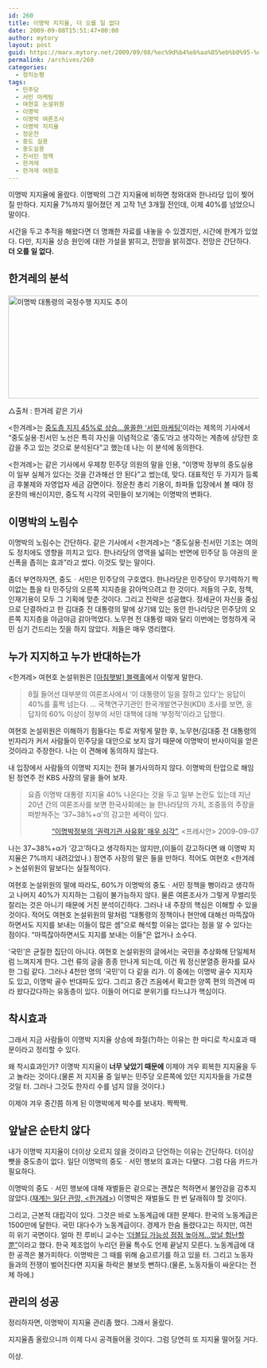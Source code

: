 ```yaml
---
id: 260
title: 이명박 지지율, 더 오를 일 없다
date: 2009-09-08T15:51:47+00:00
author: mytory
layout: post
guid: https://marx.mytory.net/2009/09/08/%ec%9d%b4%eb%aa%85%eb%b0%95-%ec%a7%80%ec%a7%80%ec%9c%a8-%eb%8d%94-%ec%98%a4%eb%a5%bc-%ec%9d%bc-%ec%97%86%eb%8b%a4/
permalink: /archives/260
categories:
  - 정치논평
tags:
  - 민주당
  - 서민 마케팅
  - 여현호 논설위원
  - 이명박
  - 이명박 여론조사
  - 이명박 지지율
  - 정운천
  - 중도 실용
  - 중도실용
  - 친서민 정책
  - 한겨레
  - 한겨레 여현호
---
```

이명박 지지율에 올랐다. 이명박의 그간 지지율에 비하면 청와대와 한나라당 입이 찢어질 만하다. 지지율 7%까지 떨어졌던 게 고작 1년 3개월 전인데, 이제 40%를 넘었으니 말이다.

시간을 두고 추적을 해왔다면 더 명쾌한 자료를 내놓을 수 있겠지만, 시간에 한계가 있었다. 다만, 지지율 상승 원인에 대한 가설을 밝히고, 전망을 밝히겠다. 전망은 간단하다. **더 오를 일 없다.**

## 한겨레의 분석<figure style="width: 610px" class="wp-caption aligncenter">

<img src="https://marx.mytory.net/wp-content/uploads/1/cfile22.uf.171198144AA67D1075911E.jpg" width="610" height="207" alt="이명박 대통령의 국정수행 지지도 추이" filename="cfile22.uf.171198144AA67D1075911E.jpg" filemime="" /><figcaption class="wp-caption-text">△출처 : 한겨레 같은 기사</figcaption></figure> 

&lt;한겨레&gt;는 <a href="http://www.hani.co.kr/arti/politics/politics_general/375231.html" target="_blank">중도층 지지 45%로 상승…쏠쏠한 ‘서민 마케팅’</a>이라는 제목의 기사에서 &#8220;중도실용·친서민 노선은 특히 자신을 이념적으로 ‘중도’라고 생각하는 계층에 상당한 호감을 주고 있는 것으로 분석된다&#8221;고 했는데 나는 이 분석에 동의한다. 

&lt;한겨레&gt;는 같은 기사에서 우제창 민주당 의원의 말을 인용, “이명박 정부의 중도실용이 일부 실체가 있다는 것을 간과해선 안 된다”고 썼는데, 맞다. 대표적인 두 가지가 등록금 후불제와 자영업자 세금 감면이다. 정운찬 총리 기용이, 좌파들 입장에서 볼 때야 정운찬의 배신이지만, 중도적 시각의 국민들이 보기에는 이명박의 변화다.

## 이명박의 노림수

이명박의 노림수는 간단하다. 같은 기사에서 &lt;한겨레&gt;는 &#8220;중도실용·친서민 기조는 여의도 정치에도 영향을 끼치고 있다. 한나라당의 영역을 넓히는 반면에 민주당 등 야권의 운신폭을 좁히는 효과&#8221;라고 썼다. 이것도 맞는 말이다.

좀더 부연하자면, 중도ㆍ서민은 민주당의 구호였다. 한나라당은 민주당이 무기력하기 짝이없는 틈을 타 민주당의 오른쪽 지지층을 갉아먹으려고 한 것이다. 저들의 구호, 정책, 인재기용이 모두 그 기획에 맞춘 것이다. 그리고 전략은 성공했다. 정세균이 자신을 중심으로 단결하라고 한 김대중 전 대통령의 말에 상기돼 있는 동안 한나라당은 민주당의 오른쪽 지지층을 야금야금 갉아먹었다. 노무현 전 대통령 때와 달리 이번에는 멍청하게 국민 심기 건드리는 짓을 하지 않았다. 저들은 매우 영리했다.

## 누가 지지하고 누가 반대하는가

&lt;한겨레&gt; 여현호 논설위원은 <a href="http://www.hani.co.kr/arti/opinion/column/374855.html" target="_blank">[아침햇발] 블랙홀</a>에서 이렇게 말한다.

> 8월 들어선 대부분의 여론조사에서 ‘이 대통령이 일을 잘하고 있다’는 응답이 40%를 훌쩍 넘는다. … 국책연구기관인 한국개발연구원(KDI) 조사를 보면, 응답자의 60% 이상이 정부의 서민 대책에 대해 ‘부정적’이라고 답했다.

여현호 논설위원은 이해하기 힘들다는 투로 저렇게 말한 후, 노무현/김대중 전 대통령의 빈자리가 커서 사람들이 민주당을 대안으로 보지 않기 때문에 이명박이 반사이익을 얻은 것이라고 주장한다. 나는 이 견해에 동의하지 않는다.

내 입장에서 사람들의 이명박 지지는 전혀 불가사의하지 않다. 이명박의 탄압으로 해임된 정연주 전 KBS 사장의 말을 들어 보자.

> 요즘 이명박 대통령 지지율 40% 나온다는 것을 두고 일부 논란도 있는데 지난 20년 간의 여론조사를 보면 한국사회에는 늘 한나라당의 가치, 조중동의 주장을 떠받쳐주는 &#8217;37~38%+α&#8217;의 강고한 세력이 있다.
> 
> <p style="text-align: right;">
>   <a href="http://www.pressian.com/article/article.asp?article_num=40090907005950&section=06" target="_blank">&#8220;이명박정부의 &#8216;권력기관 사유화&#8217; 매우 심각&#8221;</a>, &lt;프레시안&gt; 2009-09-07
> </p>

나는 37~38%+α가 &#8216;강고&#8217;하다고 생각하지는 않지만,(이들이 강고하다면 왜 이명박 지지율은 7%까지 내려갔었나.) 정연주 사장의 말은 들을 만하다. 적어도 여현호 &lt;한겨레&gt; 논설위원의 말보다는 실질적이다.

여현호 논설위원의 말에 따라도, 60%가 이명박의 중도ㆍ서민 정책을 뻥이라고 생각하고 나머지 40%가 지지하는 그림이 불가능하지 않다. 물론 여론조사가 그렇게 무썰리듯 잘리는 것은 아니기 때문에 거친 분석이긴하다. 그러나 내 주장의 핵심은 이해할 수 있을 것이다. 적어도 여현호 논설위원의 말처럼 &#8220;대통령의 정책이나 현안에 대해선 마뜩잖아하면서도 지지를 보내는 이들이 많은 셈&#8221;으로 해석할 이유는 없다는 점을 알 수 있다는 점이다. &#8220;마뜩잖아하면서도 지지를 보내는 이들&#8221;은 없거나 소수다.

&#8216;국민&#8217;은 균질한 집단이 아니다. 여현호 논설위원의 글에서는 국민을 추상화해 단일체처럼 느껴지게 한다. 그런 류의 글을 종종 만나게 되는데, 이건 뭐 정신분열증 환자를 묘사한 그림 같다. 그러나 4천만 명의 &#8216;국민&#8217;이 다 같을 리가. 이 중에는 이명박 골수 지지자도 있고, 이명박 골수 반대파도 있다. 그리고 중간 즈음에서 확고한 양쪽 편의 의견에 따라 왔다갔다하는 유동층이 있다. 이들이 어디로 분위기를 타느냐가 핵심이다.

## 착시효과

그래서 지금 사람들이 이명박 지지율 상승에 좌절(?)하는 이유는 한 마디로 착시효과 때문이라고 정리할 수 있다.

왜 착시효과인가? 이명박 지지율이 **너무 낮았기 때문에** 이제야 겨우 회복한 지지율을 두고 놀라는 것이다.(물론 저 지지율 중 일부는 민주당 오른쪽에 있던 지지자들을 가로챈 것일 터. 그러나 그것도 한자리 수를 넘지 않을 것이다.)

이제야 겨우 중간쯤 하게 된 이명박에게 박수를 보내자. 짝짝짝.

## 앞날은 순탄치 않다

내가 이명박 지지율이 더이상 오르지 않을 것이라고 단언하는 이유는 간단하다. 더이상 뺏을 중도층이 없다. 일단 이명박의 중도ㆍ서민 행보의 효과는 다됐다. 그럼 다음 카드가 필요하다.

이명박의 중도ㆍ서민 행보에 대해 재벌들은 겉으로는 괜찮은 척하면서 불안감을 감추지 않았다.(<a href="http://www.hani.co.kr/arti/politics/politics_general/375226.html" target="_blank">재계는 일단 관망, &lt;한겨레&gt;</a>) 이명박은 재벌들도 한 번 달래줘야 할 것이다.

그리고, 근본적 대립각이 있다. 그것은 바로 노동계급에 대한 문제다. 한국의 노동계급은 1500만에 달한다. 국민 대다수가 노동계급이다. 경제가 한숨 돌렸다고는 하지만, 여전히 위기 국면이다. 얼마 전 루비니 교수는 <a href="http://www.pressian.com/article/article.asp?article_num=40090906091707&Section=02" target="_blank">&#8216;더블딥 가능성 점점 높아져…앞날 험난할 뿐&#8221;</a>이라고 했다. 한국 제조업이 누리던 환율 특수도 언제 끝날지 모른다. 노동계급에 대한 공격은 불가피하다. 이명박은 그 때를 위해 숨고르기를 하고 있을 터. 그리고 노동자들과의 전쟁이 벌어진다면 지지율 하락은 불보듯 뻔하다.(물론, 노동자들이 싸운다는 전제 하에.)

## 관리의 성공

정리하자면, 이명박이 지지율 관리좀 했다. 그래서 올랐다.

지지율좀 올랐으니까 이제 다시 공격들어올 것이다. 그럼 당연히 또 지지율 떨어질 거다.

이상.

&nbsp;